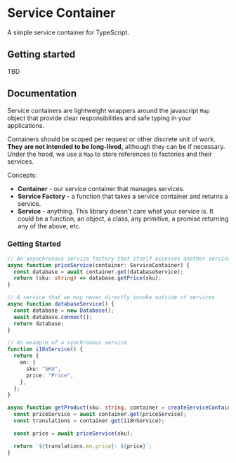 # Service Container

A simple service container for TypeScript.

## Getting started

TBD

## Documentation

Service containers are lightweight wrappers around the javascript `Map` object that provide clear responsibilities and safe typing in your applications.

Containers should be scoped per request or other discrete unit of work. **They are not intended to be long-lived,** although they can be if necessary. Under the hood, we use a `Map` to store references to factories and their services.

Concepts:

- **Container** - our service container that manages services.
- **Service Factory** - a function that takes a service container and returns a service.
- **Service** - anything. This library doesn't care what your service is. It could be a function, an object, a class, any primitive, a promise returning any of the above, etc.

### Getting Started

```ts
// An asynchronous service factory that itself accesses another service
async function priceService(container: ServiceContainer) {
  const database = await container.get(databaseService);
  return (sku: string) => database.getPrice(sku);
}

// A service that we may never directly invoke outside of services
async function databaseService() {
  const database = new Database();
  await database.connect();
  return database;
}

// An example of a synchronous service
function i18nService() {
  return {
    en: {
      sku: "SKU",
      price: "Price",
    },
  };
}

async function getProduct(sku: string, container = createServiceContainer()) {
  const priceService = await container.get(priceService);
  const translations = container.get(i18nService);

  const price = await priceService(sku);

  return `${translations.en.price}: ${price}`;
}
```
